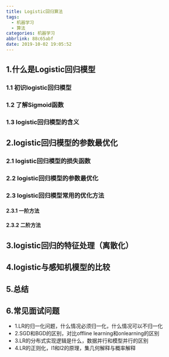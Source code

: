 ```yaml
---
title: Logistic回归算法
tags:
  - 机器学习
  - 算法
categories: 机器学习
abbrlink: 88c65abf
date: 2019-10-02 19:05:52
---
```

## 1.什么是Logistic回归模型
### 1.1 初识logistic回归模型
### 1.2 了解Sigmoid函数
### 1.3 logistic回归模型的含义
<!-- more -->
## 2.logistic回归模型的参数最优化
### 2.1 logistic回归模型的损失函数
### 2.2 logistic回归模型的参数最优化
### 2.3 logistic回归模型常用的优化方法
#### 2.3.1 一阶方法
#### 2.3.2 二阶方法

## 3.logistic回归的特征处理（离散化）
## 4.logistic与感知机模型的比较
## 5.总结
## 6.常见面试问题
- 1.LR的归一化问题，什么情况必须归一化，什么情况可以不归一化
- 2.SGD和BGD的区别，对比offline learning和onlearning的区别
- 3.LR的分布式实现逻辑是什么，数据并行和模型并行的区别
- 4.LR的正则化，l1和l2的原理，集几何解释与概率解释

